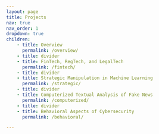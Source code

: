 ```yaml
---
layout: page
title: Projects
nav: true
nav_order: 1
dropdown: true
children: 
    - title: Overview
      permalink: /overview/
    - title: divider
    - title: FinTech, RegTech, and LegalTech
      permalink: /fintech/
    - title: divider
    - title: Strategic Manipulation in Machine Learning
      permalink: /strategic/
    - title: divider
    - title: Computerized Textual Analysis of Fake News
      permalink: /computerized/
    - title: divider
    - title: Behavioral Aspects of Cybersecurity
      permalink: /behavioral/

---
```


